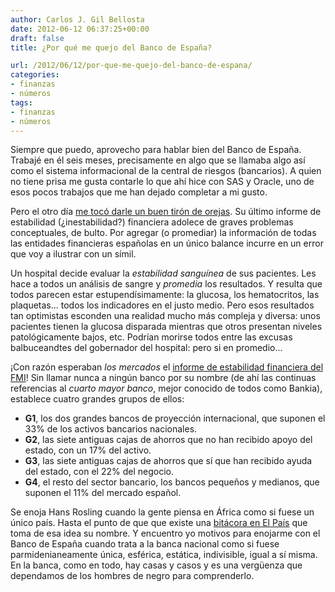 ```yaml
---
author: Carlos J. Gil Bellosta
date: 2012-06-12 06:37:25+00:00
draft: false
title: ¿Por qué me quejo del Banco de España?

url: /2012/06/12/por-que-me-quejo-del-banco-de-espana/
categories:
- finanzas
- números
tags:
- finanzas
- números
---
```


Siempre que puedo, aprovecho para hablar bien del Banco de España. Trabajé en él seis meses, precisamente en algo que se llamaba algo así como el sistema informacional de la central de riesgos (bancarios). A quien no tiene prisa me gusta contarle lo que ahí hice con SAS y Oracle, uno de esos pocos trabajos que me han dejado completar a mi gusto.

Pero el otro día [me tocó darle un buen tirón de orejas](http://www.datanalytics.com/blog/2012/06/05/medias-y-medianas-en-el-banco-de-espana/). Su último informe de estabilidad (¿inestabilidad?) financiera adolece de graves problemas conceptuales, de bulto. Por agregar (o promediar) la información de todas las entidades financieras españolas en un único balance incurre en un error que voy a ilustrar con un símil.

Un hospital decide evaluar la _estabilidad sanguínea_ de sus pacientes. Les hace a todos un análisis de sangre y _promedia_ los resultados. Y resulta que todos parecen estar estupendísimamente: la glucosa, los hematocritos, las plaquetas... todos los indicadores en el justo medio. Pero esos resultados tan optimistas esconden una realidad mucho más compleja y diversa: unos pacientes tienen la glucosa disparada mientras que otros presentan niveles patológicamente bajos, etc. Podrían morirse todos entre las excusas balbuceandtes del gobernador del hospital: pero si en promedio...

¡Con razón esperaban _los mercados_ el [informe de estabilidad financiera del FMI](http://www.imf.org/external/np/SEC/pr/2012/pr12212.htm)! Sin llamar nunca a ningún banco por su nombre (de ahí las continuas referencias al _cuarto mayor banco_, mejor conocido de todos como Bankia), establece cuatro grandes grupos de ellos:


* **G1**, los dos grandes bancos de proyección internacional, que suponen el 33% de los activos bancarios nacionales.
* **G2**, las siete antiguas cajas de ahorros que no han recibido apoyo del estado, con un 17% del activo.
* **G3**, las siete antiguas cajas de ahorros que sí que han recibido ayuda del estado, con el 22% del negocio.
* **G4**, el resto del sector bancario, los bancos pequeños y medianos, que suponen el 11% del mercado español.


Se enoja Hans Rosling cuando la gente piensa en África como si fuese un único país. Hasta el punto de que que existe una [bitácora en El País](http://blogs.elpais.com/africa-no-es-un-pais/) que toma de esa idea su nombre. Y encuentro yo motivos para enojarme con el Banco de España cuando trata a la banca nacional como si fuese parmidenianeamente única, esférica, estática, indivisible, igual a sí misma. En la banca, como en todo, hay casas y casos y es una vergüenza que dependamos de los hombres de negro para comprenderlo.
